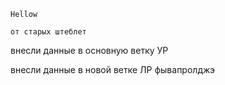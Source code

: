 ```
Hellow
```
```
от старых штеблет
```
внесли данные в основную ветку УР

внесли данные в новой ветке ЛР
фывапролджэ
